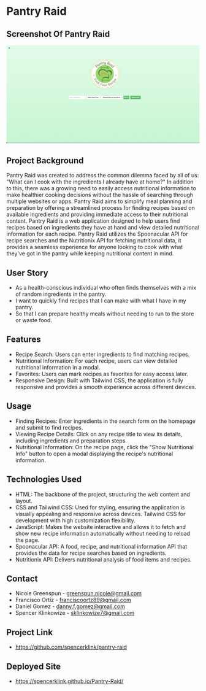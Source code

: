 # Pantry Raid

## Screenshot Of Pantry Raid
![alt text](assets/images/scos.jpeg "screenshot of pantry raid")

## Project Background
Pantry Raid was created to address the common dilemma faced by all of us: "What can I cook with the ingredients I already have at home?" In addition to this, there was a growing need to easily access nutritional information to make healthier cooking decisions without the hassle of searching through multiple websites or apps. Pantry Raid aims to simplify meal planning and preparation by offering a streamlined process for finding recipes based on available ingredients and providing immediate access to their nutritional content. Pantry Raid is a web application designed to help users find recipes based on ingredients they have at hand and view detailed nutritional information for each recipe. Pantry Raid utilizes the Spoonacular API for recipe searches and the Nutritionix API for fetching nutritional data, it provides a seamless experience for anyone looking to cook with what they've got in the pantry while keeping nutritional content in mind.

## User Story
 * As a health-conscious individual who often finds themselves with a mix of random ingredients in the pantry.
 * I want to quickly find recipes that I can make with what I have in my pantry.
 * So that I can prepare healthy meals without needing to run to the store or waste food.

## Features
 * Recipe Search: Users can enter ingredients to find matching recipes.
 * Nutritional Information: For each recipe, users can view detailed nutritional information in a modal.
 * Favorites: Users can mark recipes as favorites for easy access later.
 * Responsive Design: Built with Tailwind CSS, the application is fully responsive and provides a smooth experience across different devices.

## Usage
 * Finding Recipes: Enter ingredients in the search form on the homepage and submit to find recipes.
 * Viewing Recipe Details: Click on any recipe title to view its details, including ingredients and preparation steps.
 * Nutritional Information: On the recipe page, click the "Show Nutritional Info" button to open a modal displaying the recipe's nutritional information.

## Technologies Used
 * HTML: The backbone of the project, structuring the web content and layout.
 * CSS and Tailwind CSS: Used for styling, ensuring the application is visually appealing and responsive across devices. Tailwind CSS for development with high customization flexibility.
 * JavaScript: Makes the website interactive and allows it to fetch and show new recipe information automatically without needing to reload the page.
 * Spoonacular API: A food, recipe, and nutritional information API that provides the data for recipe searches based on ingredients.
 * Nutritionix API: Delivers nutritional analysis of food items and recipes.

## Contact
 * Nicole Greenspun - greenspun.nicole@gmail.com
 * Francisco Ortiz - franciscoortz89@gmail.com
 * Daniel Gomez - danny.f.gomez@gmail.com
 * Spencer Klinkowize - sklinkowize7@gmail.com

## Project Link
 * https://github.com/spencerklink/pantry-raid

 ## Deployed Site
 * https://spencerklink.github.io/Pantry-Raid/
 


